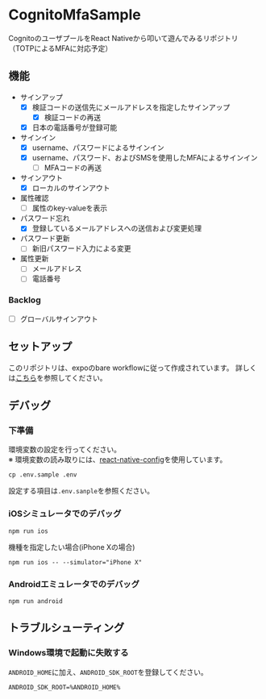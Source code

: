 # CognitoMfaSample
CognitoのユーザプールをReact Nativeから叩いて遊んでみるリポジトリ（TOTPによるMFAに対応予定）

## 機能
- サインアップ
  - [x] 検証コードの送信先にメールアドレスを指定したサインアップ
    - [x] 検証コードの再送
  - [x] 日本の電話番号が登録可能
- サインイン
  - [x] username、パスワードによるサインイン
  - [x] username、パスワード、およびSMSを使用したMFAによるサインイン
    - [ ] MFAコードの再送
- サインアウト
  - [x] ローカルのサインアウト
- 属性確認
  - [ ] 属性のkey-valueを表示
- パスワード忘れ
  - [x] 登録しているメールアドレスへの送信および変更処理
- パスワード更新
  - [ ] 新旧パスワード入力による変更
- 属性更新
  - [ ] メールアドレス
  - [ ] 電話番号

### Backlog
- [ ] グローバルサインアウト


## セットアップ
このリポジトリは、expoのbare workflowに従って作成されています。
詳しくは[こちら](https://reactnative.dev/docs/environment-setup)を参照してください。

## デバッグ
### 下準備
環境変数の設定を行ってください。  
※ 環境変数の読み取りには、[react-native-config](https://www.npmjs.com/package/react-native-config)を使用しています。
```
cp .env.sample .env
```

設定する項目は`.env.sanple`を参照ください。

### iOSシミュレータでのデバッグ
```
npm run ios
```

機種を指定したい場合(iPhone Xの場合)
```
npm run ios -- --simulator="iPhone X"
```

### Androidエミュレータでのデバッグ
```
npm run android
```

## トラブルシューティング
### Windows環境で起動に失敗する
`ANDROID_HOME`に加え、`ANDROID_SDK_ROOT`を登録してください。

```
ANDROID_SDK_ROOT=%ANDROID_HOME%
```